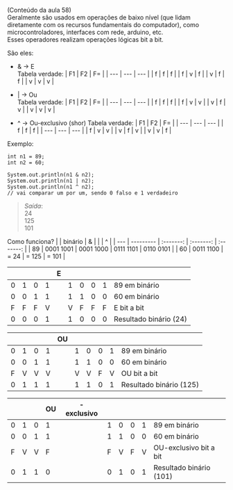 (Conteúdo da aula 58)  
Geralmente são usados em operações de baixo nível (que lidam diretamente com os recursos fundamentais do computador), como microcontroladores, interfaces com rede, arduino, etc.  
Esses operadores realizam operações lógicas bit a bit.

São eles:  
- & -> E  
    Tabela verdade:
    | F1  | F2  | F=  |
    | --- | --- | --- |
    | f   | f   | f   |
    | f   | v   | f   |
    | v   | f   | f   |
    | v   | v   | v   |

- | -> Ou  
    Tabela verdade:
    | F1  | F2  | F=  |
    | --- | --- | --- |
    | f   | f   | f   |
    | f   | v   | v   |
    | v   | f   | v   |
    | v   | v   | v   |

- ^ -> Ou-exclusivo (shor)
    Tabela verdade:
    | F1  | F2  | F=  |
    | --- | --- | --- |
    | f   | f   | f   |
    | --- | --- | --- |
    | f   | v   | v   |
    | v   | f   | v   |
    | v   | v   | f   |


Exemplo:

```
int n1 = 89;
int n2 = 60;

System.out.println(n1 & n2);  
System.out.println(n1 | n2);
System.out.println(n1 ^ n2);
// vai comparar um por um, sendo 0 falso e 1 verdadeiro
```

> _Saída_:  
> 24  
> 125  
> 101  

Como funciona?
|     | binário   |     &     |    \|     |     ^     |
| --- | --------- | :-------: | :-------: | :-------: |
| 89  | 0001 1001 | 0001 1000 | 0111 1101 | 0110 0101 |
| 60  | 0011 1100 |   = 24    |   = 125   |   = 101   |


|     |     |     |     |  E  |     |     |     |     |    |
| --- | --- | --- | --- | --- | --- | --- | --- | --- | ---------------------- |
| 0   | 1   | 0   | 1   |     | 1   | 0   | 0   | 1   | 89 em binário          |
| 0   | 0   | 1   | 1   |     | 1   | 1   | 0   | 0   | 60 em binário          |
| F   | F   | F   | V   |     | V   | F   | F   | F   | E bit a bit            |
| 0   | 0   | 0   | 1   |     | 1   | 0   | 0   | 0   | Resultado binário (24) |

|     |     |     |     |  OU  |     |     |     |     |    |
| --- | --- | --- | --- | --- | --- | --- | --- | --- | ---------------------- |
| 0   | 1   | 0   | 1   |     | 1   | 0   | 0   | 1   | 89 em binário           |
| 0   | 0   | 1   | 1   |     | 1   | 1   | 0   | 0   | 60 em binário           |
| F   | V   | V   | V   |     | V   | V   | F   | V   | OU bit a bit            |
| 0   | 1   | 1   | 1   |     | 1   | 1   | 0   | 1   | Resultado binário (125) |

|     |     |     |  OU|- exclusivo  |     |    |     |     |    |
| --- | --- | --- | --- | --- | --- | --- | --- | --- | ---------------------- |
| 0   | 1   | 0   | 1   |     | 1   | 0   | 0   | 1   | 89 em binário           |
| 0   | 0   | 1   | 1   |     | 1   | 1   | 0   | 0   | 60 em binário           |
| F   | V   | V   | F   |     | F   | V   | F   | V   | OU-exclusivo bit a bit  |
| 0   | 1   | 1   | 0   |     | 0   | 1   | 0   | 1   | Resultado binário (101) |

